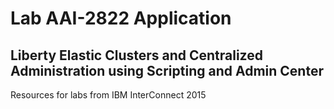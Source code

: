 # Lab AAI-2822 Application
## Liberty Elastic Clusters and Centralized Administration using Scripting and Admin Center

Resources for labs from IBM InterConnect 2015
